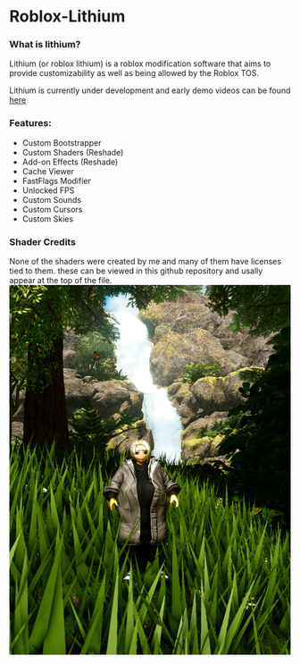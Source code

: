 # Roblox-Lithium

### What is lithium?
Lithium (or roblox lithium) is a roblox modification software that aims to provide customizability as well as being allowed by the Roblox TOS.

Lithium is currently under development and early demo videos can be found [here](https://www.youtube.com/playlist?list=PLofwfdNyDlglBh1tYt1TCnuQL1tR_CDQ1)
### Features:
 - Custom Bootstrapper
 - Custom Shaders (Reshade)
 - Add-on Effects (Reshade)
 - Cache Viewer
 - FastFlags Modifier
 - Unlocked FPS
 - Custom Sounds
 - Custom Cursors
 - Custom Skies 
 
 ### Shader Credits
 None of the shaders were created by me and many of them have licenses tied to them.
 these can be viewed in this github repository and usally appear at the top of the file.
 ![Demo of using reshade with lithium.](https://raw.githubusercontent.com/Axelanse/Roblox-Lithium/main/forest.png)
